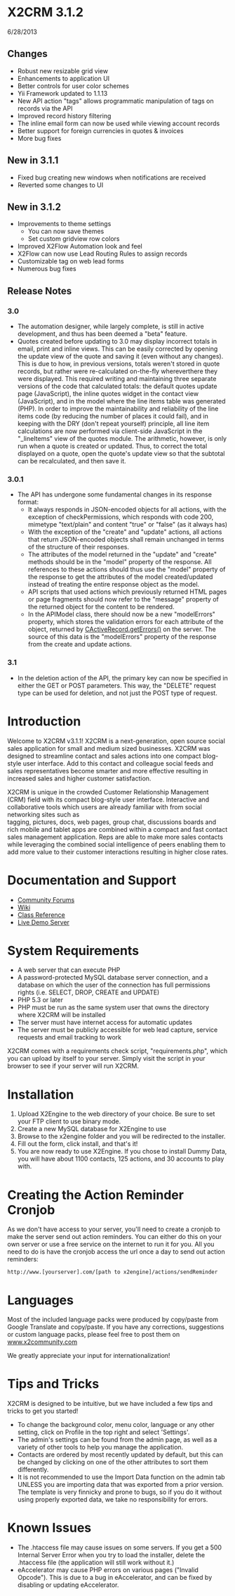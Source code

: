 # X2CRM 3.1.2 #
6/28/2013
## Changes ##
* Robust new resizable grid view
* Enhancements to application UI
* Better controls for user color schemes
* Yii Framework updated to 1.1.13
* New API action "tags" allows programmatic manipulation of tags on records
  via the API
* Improved record history filtering
* The inline email form can now be used while viewing account records
* Better support for foreign currencies in quotes & invoices
* More bug fixes

## New in 3.1.1 ##
* Fixed bug creating new windows when notifications are received
* Reverted some changes to UI

## New in 3.1.2 ##
* Improvements to theme settings
  * You can now save themes
  * Set custom gridview row colors
* Improved X2Flow Automation look and feel
* X2Flow can now use Lead Routing Rules to assign records
* Customizable <HEAD> tag on web lead forms
* Numerous bug fixes

## Release Notes ##
### 3.0 ###
* The automation designer, while largely complete, is still in active 
  development, and thus has been deemed a "beta" feature.
* Quotes created before updating to 3.0 may display incorrect totals in email,
  print and inline views. This can be easily corrected by opening the update 
  view of the quote and saving it (even without any changes). This is due to 
  how, in previous versions, totals weren't stored in quote records, but rather 
  were re-calculated on-the-fly whereverthere they were displayed. This required 
  writing and maintaining three separate versions of the code that calculated
  totals: the default quotes update page (JavaScript), the inline quotes widget
  in the contact view (JavaScript), and in the model where the line items table 
  was generated (PHP). In order to improve the maintainability and reliability 
  of the line items code (by reducing the number of places it could fail), and 
  in keeping with the DRY (don't repeat yourself) principle, all line item 
  calculations are now performed via client-side JavaScript in the 
  "\_lineItems" view of the quotes module. The arithmetic, however, is only run 
  when a quote is created or updated. Thus, to correct the total displayed on 
  a quote, open the quote's update view so that the subtotal can be 
  recalculated, and then save it.

### 3.0.1 ###
* The API has undergone some fundamental changes in its response format:
  * It always responds in JSON-encoded objects for all actions, with the
    exception of checkPermissions, which responds with code 200, mimetype
    "text/plain" and content "true" or "false" (as it always has)
  * With the exception of the "create" and "update" actions, all actions that
    return JSON-encoded objects shall remain unchanged in terms of the structure
    of their responses.
  * The attributes of the model returned in the "update" and "create" methods
    should be in the "model" property of the response. All references to these
    actions should thus use the "model" property of the response to get the
    attributes of the model created/updated instead of treating the entire
    response object as the model.
  * API scripts that used actions which previously returned HTML pages or page
    fragments should now refer to the "message" property of the returned object
    for the content to be rendered.
  * In the APIModel class, there should now be a new "modelErrors" property,
    which stores the validation errors for each attribute of the object, returned by
    [CActiveRecord.getErrors()](http://www.yiiframework.com/doc/api/1.1/CModel#errors-detail)
    on the server. The source of this data is the "modelErrors" property of the
    response from the create and update actions.

### 3.1 ###
* In the deletion action of the API, the primary key can now be specified in
  either the GET or POST parameters. This way, the "DELETE" request type can be
  used for deletion, and not just the POST type of request.


# Introduction #
Welcome to  X2CRM v3.1.1!
X2CRM is a next-generation,  open source social sales application for small and 
medium sized businesses.  X2CRM  was designed to  streamline  contact and sales 
actions into  one  compact blog-style user interface.  Add to this contact  and
colleague social feeds  and  sales  representatives  become  smarter  and  more
effective resulting in increased sales and higher customer satisfaction.

X2CRM is  unique  in the  crowded  Customer Relationship Management (CRM) field 
with its compact blog-style user interface. Interactive and collaborative tools 
which  users are already  familiar  with from  social networking  sites such as  
tagging,  pictures,  docs,  web pages,  group chat, discussions boards and rich 
mobile and tablet apps are combined within a  compact  and  fast  contact sales 
management application. Reps  are  able  to  make  more  sales  contacts  while 
leveraging the combined  social intelligence of peers enabling them to add more 
value to their customer interactions resulting in higher close rates. 

# Documentation and Support #
* [Community Forums](http://x2community.com/)
* [Wiki](http://wiki.x2engine.com)
* [Class Reference](http://doc.x2engine.com/)
* [Live Demo Server](http://demo.x2engine.com/)

# System Requirements #
* A web server that can execute PHP
* A password-protected MySQL database server connection, and a database on 
  which the user of the connection has full permissions rights (i.e. SELECT, 
  DROP, CREATE and UPDATE)
* PHP 5.3 or later
* PHP must be run as the same system user that owns the directory where X2CRM 
  will be installed
* The server must have internet access for automatic updates
* The server must be publicly accessible for web lead capture, service requests 
  and email tracking to work

X2CRM comes with a requirements check script, "requirements.php", which you can 
upload by itself to your server. Simply visit the script in your browser to see 
if your server will run X2CRM.

# Installation #
1. Upload X2Engine to the web directory of your choice. Be sure to set your FTP 
   client to use binary mode.
2. Create a new MySQL database for X2Engine to use
3. Browse to the x2engine folder and you will be redirected to the installer.
4. Fill out the form, click install, and that's it!
5. You are now ready to use X2Engine.  If you chose to install Dummy Data,  you 
   will have about 1100 contacts, 125 actions, and 30 accounts to play with.


# Creating the Action Reminder Cronjob #
As we don't have access to your server, you'll need to create a cronjob to make 
the server send out action reminders. You can either do this on your own server 
or use a free service on the internet to run it for you.  All you need to do is 
have the cronjob access the url once a day to send out action reminders:

    http://www.[yourserver].com/[path to x2engine]/actions/sendReminder

# Languages #
Most of the  included language packs were produced by  copy/paste  from  Google 
Translate and copy/paste.  If you have any  corrections,  suggestions or custom 
language packs, please feel free to post them on www.x2community.com

We greatly appreciate your input for internationalization!


# Tips and Tricks #
X2CRM  is designed to be intuitive,  but we have included a few tips and tricks 
to get you started!
* To change the background color,  menu color,  language  or any other setting, 
  click on Profile in the top right and select 'Settings'.
* The admin's settings  can be found from the admin page,  as well as a variety 
  of other tools to help you manage the application.
* Contacts are ordered by most  recently  updated  by default,  but this can be 
  changed by clicking on one of the other attributes to sort them differently.
* It is not recommended to use the Import Data function on the admin tab UNLESS 
  you are importing data that was exported from a  prior version.  The template 
  is very finnicky and prone to bugs,  so if you do it  without  using properly 
  exported data, we take no responsibility for errors.


# Known Issues #
- The  .htaccess  file  may  cause  issues  on  some  servers.  If  you  get  a 
  500 Internal Server Error  when you  try  to load the installer,  delete  the
  .htaccess file (the application will still work without it.)
- eAccelerator may cause PHP errors on various pages  ("Invalid Opcode").  This 
  is due to a bug in eAccelerator, and can be fixed by disabling or updating
  eAccelerator.
